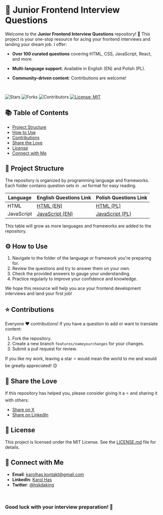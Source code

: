# 📝 Junior Frontend Interview Questions

Welcome to the **Junior Frontend Interview Questions** repository! 🎉 This project is your one-stop resource for acing your frontend interviews and landing your dream job. I offer:

- **Over 100 curated questions** covering HTML, CSS, JavaScript, React, and more.
- **Multi-language support**: Available in English (EN) and Polish (PL).
- **Community-driven content**: Contributions are welcome!

  <br />

![Stars](https://img.shields.io/github/stars/karolhas/junior-frontend-interview-questions)
![Forks](https://img.shields.io/github/forks/karolhas/junior-frontend-interview-questions)
![Contributors](https://img.shields.io/github/contributors/karolhas/junior-frontend-interview-questions)
[![License: MIT](https://img.shields.io/badge/License-MIT-green.svg)](https://opensource.org/licenses/MIT)

## 📚 Table of Contents

- [Project Structure](#-project-structure)
- [How to Use](#%EF%B8%8F-how-to-use)
- [Contributions](#-contributions)
- [Share the Love](#-share-the-love)
- [License](#-license)
- [Connect with Me](#-connect-with-me)

## 📏 Project Structure

The repository is organized by programming language and frameworks. Each folder contains question sets in `.md` format for easy reading.

| Language   | English Questions Link                           | Polish Questions Link                            |
| ---------- | ------------------------------------------------ | ------------------------------------------------ |
| HTML       | [HTML (EN)](./EN/HTML/html.md)                   | [HTML (PL)](./PL/HTML/html.md)                   |
| JavaScript | [JavaScript (EN)](./EN/javascript/javascript.md) | [JavaScript (PL)](./PL/javascript/javascript.md) |

This table will grow as more languages and frameworks are added to the repository.

## ⚙️ How to Use

1. Navigate to the folder of the language or framework you're preparing for.
2. Review the questions and try to answer them on your own.
3. Check the provided answers to gauge your understanding.
4. Practice regularly to improve your confidence and knowledge.

We hope this resource will help you ace your frontend development interviews and land your first job!

## ⭐️ Contributions

Everyone ❤️ contributions! If you have a question to add or want to translate content:

1. Fork the repository.
2. Create a new branch `features/nameyourchanges` for your changes.
3. Submit a pull request for review.

If you like my work, leaving a star ⭐️ would mean the world to me and would be greatly appreciated! 😊

## 📣 Share the Love

If this repository has helped you, please consider giving it a ⭐️ and sharing it with others:

- [Share on X](https://x.com)
- [Share on LinkedIn](https://www.linkedin.com/)

## 📝 License

This project is licensed under the MIT License. See the [LICENSE.md](LICENSE.md) file for details.

## 🤝 Connect with Me

- **Email**: [karolhas.kontakt@gmail.com](mailto:karolhas.kontakt@gmail.com)
- **LinkedIn**: [Karol Has](https://www.linkedin.com/in/karolhas/)
- **Twitter**: [@hskdaking](https://x.com/hskdaking)

<br>

### Good luck with your interview preparation! 🚀
